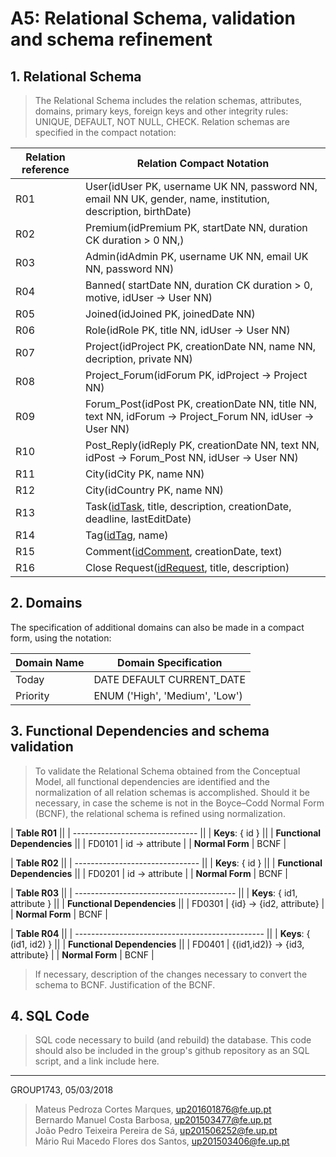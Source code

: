 # A5: Relational Schema, validation and schema refinement


## 1. Relational Schema

> The Relational Schema includes the relation schemas, attributes, domains, primary keys, foreign keys and other integrity rules: UNIQUE, DEFAULT, NOT NULL, CHECK.
> Relation schemas are specified in the compact notation:

| Relation reference | Relation Compact Notation                                            |
| ------------------ | -------------------------------------------------------------------- |
| R01                | User(idUser PK, username UK NN, password NN, email NN UK, gender, name, institution, description, birthDate) |
| R02                | Premium(idPremium PK, startDate NN, duration CK duration > 0 NN,) |
| R03                | Admin(idAdmin PK, username UK NN, email UK NN, password NN) |
| R04                | Banned( startDate NN, duration CK duration > 0, motive, idUser → User NN) |
| R05                | Joined(idJoined PK, joinedDate NN) |
| R06                | Role(idRole PK, title NN, idUser → User NN) |
| R07                | Project(idProject PK, creationDate NN, name NN, decription, private NN) |
| R08                | Project_Forum(idForum PK, idProject → Project NN) |
| R09                | Forum_Post(idPost PK, creationDate NN, title NN, text NN, idForum → Project_Forum NN, idUser → User NN) |
| R10                | Post_Reply(idReply PK, creationDate NN, text NN, idPost → Forum_Post NN, idUser → User NN) |
| R11                | City(idCity PK, name NN) |
| R12                | City(idCountry PK, name NN) |
| R13                | Task(<u>idTask</u>, title, description, creationDate, deadline, lastEditDate) |
| R14                | Tag(<u>idTag</u>, name) |
| R15                | Comment(<u>idComment</u>, creationDate, text) |
| R16                | Close Request(<u>idRequest</u>, title, description) |


## 2. Domains

The specification of additional domains can also be made in a compact form, using the notation:

| Domain Name | Domain Specification           |
| ----------- | ------------------------------ |
| Today	      | DATE DEFAULT CURRENT_DATE      |
| Priority    | ENUM ('High', 'Medium', 'Low') |


## 3. Functional Dependencies and schema validation

> To validate the Relational Schema obtained from the Conceptual Model, all functional dependencies are identified and the normalization of all relation schemas is accomplished. Should it be necessary, in case the scheme is not in the Boyce–Codd Normal Form (BCNF), the relational schema is refined using normalization.

| **Table R01**                   ||
| ------------------------------- ||
| **Keys**: { id }                ||
| **Functional Dependencies**     ||
| FD0101          | id → attribute |
| **Normal Form** | BCNF           |

| **Table R02**                   ||
| ------------------------------- ||
| **Keys**: { id }                ||
| **Functional Dependencies**     ||
| FD0201          | id → attribute |
| **Normal Form** | BCNF           |

| **Table R03**                            ||
| ---------------------------------------- ||
| **Keys**: { id1, attribute }             ||
| **Functional Dependencies**              ||
| FD0301          | {id} → {id2, attribute} |
| **Normal Form** | BCNF                    |

| **Table R04**                                   ||
| ----------------------------------------------- ||
| **Keys**: { (id1, id2) }                        ||
| **Functional Dependencies**                     ||
| FD0401          | {(id1,id2)} → {id3, attribute} |
| **Normal Form** | BCNF                           |

> If necessary, description of the changes necessary to convert the schema to BCNF.
> Justification of the BCNF.

## 4. SQL Code

> SQL code necessary to build (and rebuild) the database.
> This code should also be included in the group's github repository as an SQL script, and a link include here.

***
<!-- ## Revision history

Changes made to the first submission:
1. Item 1
1. Item 2

*** -->

GROUP1743, 05/03/2018

> Mateus Pedroza Cortes Marques, up201601876@fe.up.pt   
> Bernardo Manuel Costa Barbosa, up201503477@fe.up.pt   
> João Pedro Teixeira Pereira de Sá, up201506252@fe.up.pt   
> Mário Rui Macedo Flores dos Santos, up201503406@fe.up.pt  
